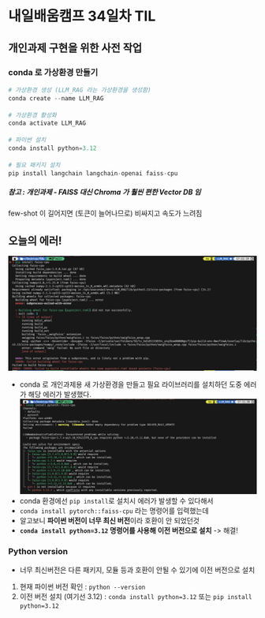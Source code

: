 # 내일배움캠프 34일차 TIL

## 개인과제 구현을 위한 사전 작업

### conda 로 가상환경 만들기
```py
# 가상환경 생성 (LLM_RAG 라는 가상환경을 생성함)
conda create --name LLM_RAG

# 가상환경 활성화
conda activate LLM_RAG

# 파이썬 설치
conda install python=3.12

# 필요 패키지 설치
pip install langchain langchain-openai faiss-cpu
```


##### 참고 : 개인과제 - FAISS 대신 Chroma 가 훨씬 편한 Vector DB 임


few-shot 이 길어지면 (토큰이 늘어나므로)
비싸지고 속도가 느려짐



## 오늘의 에러!
![](/img/241114_piperror.png)
* conda 로 개인과제용 새 가상환경을 만들고 필요 라이브러리를 설치하던 도중 에러가 해당 에러가 발생했다.
![](/img/241114_pytorchfaiss.png)
* conda 환경에선 `pip install`로 설치시 에러가 발생할 수 있다해서 
* `conda install pytorch::faiss-cpu` 라는 명령어를 입력했는데
* 알고보니 **파이썬 버전이 너무 최신 버전**이라 호환이 안 되었던것
* **`conda install python=3.12` 명령어를 사용해 이전 버전으로 설치**
-> 해결! 

### Python version
* 너무 최신버전은 다른 패키지, 모듈 등과 호환이 안될 수 있기에 이전 버전으로 설치
1. 현재 파이썬 버전 확인 : `python --version`
2. 이전 버전 설치 (여기선 3.12) : `conda install python=3.12` 또는 `pip install python=3.12`
